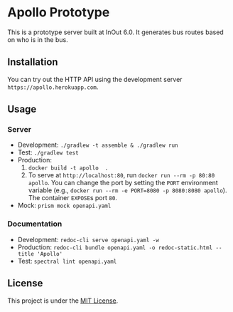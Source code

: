 # Apollo Prototype

This is a prototype server built at InOut 6.0. It generates bus routes based on who is in the bus.

## Installation

You can try out the HTTP API using the development server `https://apollo.herokuapp.com`.

## Usage

### Server

- Development: `./gradlew -t assemble & ./gradlew run`
- Test: `./gradlew test`
- Production: 
    1. `docker build -t apollo  .`
    1. To serve at `http://localhost:80`, run `docker run --rm -p 80:80 apollo`. You can change the port by setting the `PORT` environment variable (e.g., `docker run --rm -e PORT=8080 -p 8080:8080 apollo`). The container `EXPOSE`s port `80`.
- Mock: `prism mock openapi.yaml`
  
### Documentation  
    
- Development: `redoc-cli serve openapi.yaml -w`
- Production: `redoc-cli bundle openapi.yaml -o redoc-static.html --title 'Apollo'`
- Test: `spectral lint openapi.yaml`

## License

This project is under the [MIT License](LICENSE).